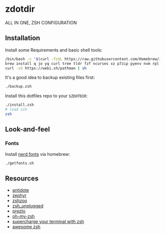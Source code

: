 # zdotdir

ALL IN ONE, ZSH CONFIGURATION

## Installation
Install some Requirements and basic shell tools:  
```zsh
/bin/bash -c "$(curl -fsSL https://raw.githubusercontent.com/Homebrew/install/HEAD/install.sh)"   
brew install q jo yq curl tree tldr fzf ncurses xz p7zip pyenv nvm rpl readline git git-flow-avh starship  
curl -sS https://webi.sh/pathman | sh  
```  

It's a good idea to backup existing files first:

```zsh
./backup.zsh
```

Install this dotfiles repo to your `$ZDOTDIR`:
```zsh
./install.zsh
# load zsh
zsh
```

## Look-and-feel  
### Fonts

Install [nerd fonts][nerd-fonts] via homebrew:

```zsh 
./getfonts.sh 
``` 

## Resources
- [antidote][antidote]
- [zephyr][zephyr]
- [zshzoo][zshzoo]
- [zsh_unplugged][zsh_unplugged]
- [prezto][prezto]
- [oh-my-zsh][oh-my-zsh]
- [supercharge your terminal with zsh][supercharge-zsh]
- [awesome zsh][awesome-zsh-plugins]

[antidote]:             https://github.com/mattmc3/antidote
[awesome-zsh-plugins]:  https://github.com/unixorn/awesome-zsh-plugins
[dotfiles]:             https://dotfiles.github.io/
[homebrew]:             https://brew.sh
[iterm2-colors]:        https://github.com/mbadolato/iTerm2-Color-Schemes
[nerd-fonts]:           https://github.com/ryanoasis/nerd-fonts
[oh-my-zsh]:            https://github.com/ohmyzsh/ohmyzsh
[prezto]:               https://github.com/sorin-ionescu/prezto
[starship-toml]:        https://github.com/mattmc3/zdotdir/blob/main/prompt/starship.toml
[starship]:             https://starship.rs
[supercharge-zsh]:      https://blog.callstack.io/supercharge-your-terminal-with-zsh-8b369d689770
[zdotdir_gif]:          https://raw.githubusercontent.com/mattmc3/zdotdir/resources/img/zdotdir.gif
[zephyr]:               https://github.com/zshzoo/zephyr
[zsh_unplugged]:        https://github.com/mattmc3/zsh_unplugged
[zshzoo]:               https://github.com/zshzoo/zshzoo

